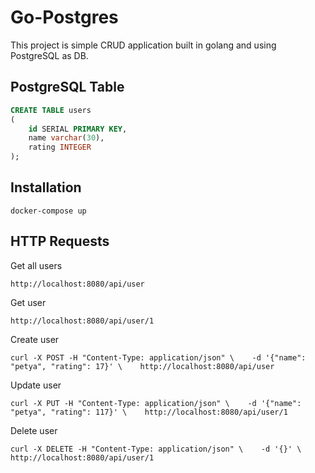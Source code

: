 # Go-Postgres
This project is simple CRUD application built in golang and using PostgreSQL as DB.

## PostgreSQL Table
```sql
CREATE TABLE users
(
    id SERIAL PRIMARY KEY,
    name varchar(30),
    rating INTEGER
);
```
## Installation
```
docker-compose up
```

## HTTP Requests
Get all users
```
http://localhost:8080/api/user
```
Get user
```
http://localhost:8080/api/user/1
```
Create user
```
curl -X POST -H "Content-Type: application/json" \    -d '{"name": "petya", "rating": 17}' \    http://localhost:8080/api/user
```
Update user
```
curl -X PUT -H "Content-Type: application/json" \    -d '{"name": "petya", "rating": 117}' \    http://localhost:8080/api/user/1
```
Delete user
```
curl -X DELETE -H "Content-Type: application/json" \    -d '{}' \    http://localhost:8080/api/user/1
```